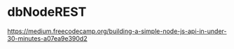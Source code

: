 # dbNodeREST
https://medium.freecodecamp.org/building-a-simple-node-js-api-in-under-30-minutes-a07ea9e390d2
